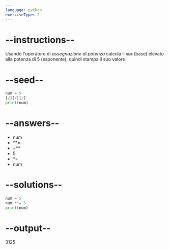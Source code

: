 ```yaml
---
language: python
exerciseType: 2
---
```


# --instructions--

Usando l'operatore di *assegnazione di potenza* calcola il `num` (base) elevato alla potenza di 5 (esponente), quindi stampa il suo valore

# --seed--

```python
num = 5
[/][/][/]
print(num)
```

# --answers--

- num 
- **= 
- =** 
- 5
- *= 
- num 

# --solutions--

```python
num = 5
num **= 5
print(num)
```

# --output--

3125
